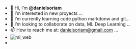 - 👋 Hi, I’m **@danielsoriam**
- 👀 I’m interested in new proyects ...
- 🌱 I’m currently learning code python markdonw and git...
- 💞️ I’m looking to collaborate on data, ML Deep Learning ...
- 📫 How to reach me at: danielsoriam@gmail.com ...
- ![mi_web](https://www.linkedin.com/in/danielsoriamartinez/)
-

<!---
danielsoriam/danielsoriam is a ✨ special ✨ repository because its `README.md` (this file) appears on your GitHub profile.
You can click the Preview link to take a look at your changes.
--->
